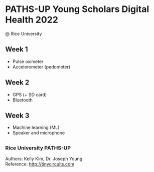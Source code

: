 # PATHS-UP Young Scholars Digital Health 2022
@ Rice University

## **Week 1**
- Pulse oximeter  
- Accelerometer (pedometer)  

## **Week 2**
- GPS (+ SD card)
- Bluetooth  

## **Week 3**
- Machine learning (ML)
- Speaker and microphone

##  
### Rice University PATHS-UP  
Authors: Kelly Kim, Dr. Joseph Young  
Reference: http://tinycircuits.com
